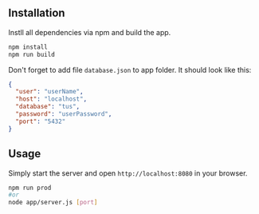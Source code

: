 ## Installation
Instll all dependencies via npm and build the app.
```bash
npm install
npm run build
```
Don't forget to add file `database.json` to app folder. It should look like this:
```json
{
  "user": "userName",
  "host": "localhost",
  "database": "tus",
  "password": "userPassword",
  "port": "5432"
}
```

## Usage
Simply start the server and open `http://localhost:8080` in your browser.
```bash
npm run prod
#or
node app/server.js [port]
```
